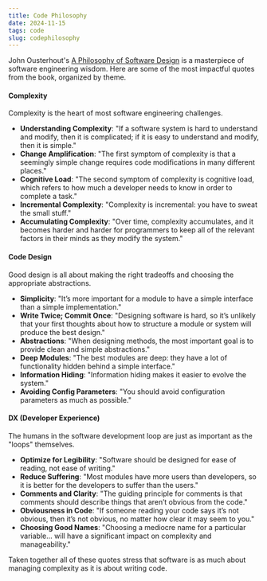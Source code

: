 ```yaml
---
title: Code Philosophy
date: 2024-11-15
tags: code
slug: codephilosophy
---
```


John Ousterhout's [A Philosophy of Software Design](https://www.amazon.com/Philosophy-Software-Design-John-Ousterhout/dp/1732102201) is a masterpiece of software engineering wisdom. Here are some of the most impactful quotes from the book, organized by theme.

#### Complexity

Complexity is the heart of most software engineering challenges.

- **Understanding Complexity**: "If a software system is hard to understand and modify, then it is complicated; if it is easy to understand and modify, then it is simple."
- **Change Amplification**: "The first symptom of complexity is that a seemingly simple change requires code modifications in many different places."
- **Cognitive Load**: "The second symptom of complexity is cognitive load, which refers to how much a developer needs to know in order to complete a task."
- **Incremental Complexity**: "Complexity is incremental: you have to sweat the small stuff."
- **Accumulating Complexity**: "Over time, complexity accumulates, and it becomes harder and harder for programmers to keep all of the relevant factors in their minds as they modify the system."

#### Code Design

Good design is all about making the right tradeoffs and choosing the appropriate abstractions.

- **Simplicity**: "It’s more important for a module to have a simple interface than a simple implementation."
- **Write Twice; Commit Once**: "Designing software is hard, so it’s unlikely that your first thoughts about how to structure a module or system will produce the best design."
- **Abstractions**: "When designing methods, the most important goal is to provide clean and simple abstractions."
- **Deep Modules**: "The best modules are deep: they have a lot of functionality hidden behind a simple interface."
- **Information Hiding**: "Information hiding makes it easier to evolve the system."
- **Avoiding Config Parameters**: "You should avoid configuration parameters as much as possible."

#### DX (Developer Experience)

The humans in the software development loop are just as important as the "loops" themselves.

- **Optimize for Legibility**: "Software should be designed for ease of reading, not ease of writing."
- **Reduce Suffering**: "Most modules have more users than developers, so it is better for the developers to suffer than the users."
- **Comments and Clarity**: "The guiding principle for comments is that comments should describe things that aren’t obvious from the code."
- **Obviousness in Code**: "If someone reading your code says it’s not obvious, then it’s not obvious, no matter how clear it may seem to you."
- **Choosing Good Names**: "Choosing a mediocre name for a particular variable... will have a significant impact on complexity and manageability."

Taken together all of these quotes stress that software is as much about managing complexity as it is about writing code.